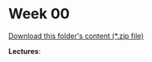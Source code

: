 # Week 00

[Download this folder's content (*.zip file)](https://github.com/braedynl/CSE232/raw/master/.assets/downloads/week00.zip)

**Lectures**: 
